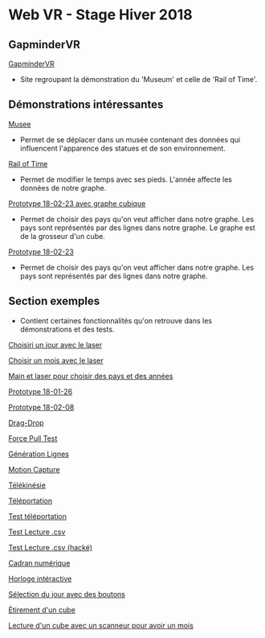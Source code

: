 # Web VR - Stage Hiver 2018

## GapminderVR
[GapminderVR](http://www.gapmindervr.org/)
 - Site regroupant la démonstration du 'Museum' et celle de 'Rail of Time'.

## Démonstrations intéressantes
[Musee](https://rawgit.com/NikoGirardelli/WebVR_Stage/master/point/musee/index.html)
 - Permet de se déplacer dans un musée contenant des données qui influencent l'apparence des statues et de son environnement.

[Rail of Time](https://rawgit.com/NikoGirardelli/WebVR_Stage/master/point/railOfTime/index.html)
 - Permet de modifier le temps avec ses pieds. L'année affecte les données de notre graphe.

[Prototype 18-02-23 avec graphe cubique](https://rawgit.com/NikoGirardelli/WebVR_Stage/master/prototypes/prototype_02-23-graphe-cubique/index.html)
 - Permet de choisir des pays qu'on veut afficher dans notre graphe. Les pays sont représentés par des lignes dans notre graphe. Le graphe est de la grosseur d'un cube.

[Prototype 18-02-23](https://rawgit.com/NikoGirardelli/WebVR_Stage/master/prototypes/prototype_02-23/index.html)
 - Permet de choisir des pays qu'on veut afficher dans notre graphe. Les pays sont représentés par des lignes dans notre graphe.

## Section exemples
 - Contient certaines fonctionnalités qu'on retrouve dans les démonstrations et des tests.

[Choisiri un jour avec le laser](https://rawgit.com/NikoGirardelli/WebVR_Stage/master/point/jour_pointer/index.html)

[Choisir un mois avec le laser](https://rawgit.com/NikoGirardelli/WebVR_Stage/master/point/moisAvecPointer/index.html)

[Main et laser pour choisir des pays et des années](https://rawgit.com/NikoGirardelli/WebVR_Stage/master/boulesPaysEsperanceDeVieEtRevenu/index.html)

[Prototype 18-01-26](https://rawgit.com/NikoGirardelli/WebVR_Stage/master/prototypes/prototype_01-26/index.html)

[Prototype 18-02-08](https://rawgit.com/NikoGirardelli/WebVR_Stage/master/prototypes/prototype_02-08/index.html)

[Drag-Drop](https://rawgit.com/NikoGirardelli/WebVR_Stage/master/test/dragdrop/index.html)

[Force Pull Test](https://rawgit.com/NikoGirardelli/WebVR_Stage/master/test/force-pull-test/index.html)

[Génération Lignes](https://rawgit.com/NikoGirardelli/WebVR_Stage/master/test/generationLigne/index.html)

[Motion Capture](https://rawgit.com/NikoGirardelli/WebVR_Stage/master/test/motion-capture/index.html)

[Télékinésie](https://rawgit.com/NikoGirardelli/WebVR_Stage/master/test/telekinesie/index.html)

[Téléportation](https://rawgit.com/NikoGirardelli/WebVR_Stage/master/test/teleportation/index.html)

[Test téléportation](https://rawgit.com/NikoGirardelli/WebVR_Stage/master/test/test-tele/index.html)

[Test Lecture .csv](https://rawgit.com/NikoGirardelli/WebVR_Stage/master/test/test_CSV/index.html)

[Test Lecture .csv (hacké)](https://rawgit.com/NikoGirardelli/WebVR_Stage/master/test/test_CSV_hacker/index.html)

[Cadran numérique](https://rawgit.com/NikoGirardelli/WebVR_Stage/master/touch/cadran/index.html)

[Horloge intéractive](https://rawgit.com/NikoGirardelli/WebVR_Stage/master/touch/horloge/index.html)

[Sélection du jour avec des boutons](https://rawgit.com/NikoGirardelli/WebVR_Stage/master/touch/jourBouton/index.html)

[Étirement d'un cube](https://rawgit.com/NikoGirardelli/WebVR_Stage/master/touch/jourStretching/index.html)

[Lecture d'un cube avec un scanneur pour avoir un mois](https://rawgit.com/NikoGirardelli/WebVR_Stage/master/touch/moisCubeEtScanneur/index.html)
